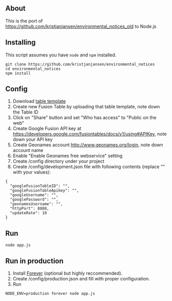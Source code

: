 ## About 

This is the port of https://github.com/kristjanjansen/environmental_notices_old to Node.js

## Installing

This script assumes you have ```node``` and ```npm``` installed.

```
git clone https://github.com/kristjanjansen/environmental_notices
cd environmental_notices
npm install
```

## Config

1. Download [table template](https://raw.github.com/gist/3736497/dddb4ade9a6bba9275ba59066ae2ababaa00cf3d/en_table_template.csv)
2. Create new Fusion Table by uploading that table template, note down the Table ID
3. Click on "Share" button and set "Who has access" to "Public on the web"
4. Create Google Fusion API key at https://developers.google.com/fusiontables/docs/v1/using#APIKey, note down your API key
5. Create Geonames account http://www.geonames.org/login, note down account name
6. Enable "Enable Geonames free webservice" setting
7. Create /config directory under your project
8. Create /config/development.json file with following contents (replace "" with your values):

```
{
  "googleFusionTableID": "",
  "googleFusionTableApikey": "",
  "googleUsername": "",
  "googlePassword": "",
  "geonamesUsername": "",
  "httpPort": 8888,
  "updateRate": 10
}
```

## Run

```
node app.js
```

## Run in production

1. Install [Forever](https://github.com/nodejitsu/forever) (optional but highly reccommended).
1. Create /config/production.json and fill with proper configuration.
2. Run

```
NODE_ENV=production forever node app.js
```

